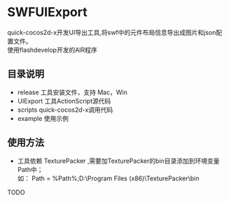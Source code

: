 SWFUIExport
===========

quick-cocos2d-x开发UI导出工具,将swf中的元件布局信息导出成图片和json配置文件。<br>
使用flashdevelop开发的AIR程序


目录说明
---
* release  工具安装文件，支持 Mac，Win
* UIExport 工具ActionScript源代码
* scripts  quick-cocos2d-x调用代码 
* example  使用示例

使用方法
---
* 工具依赖 TexturePacker ,需要加TexturePacker的bin目录添加到环境变量 Path中； <br>
如： Path = %Path%;D:\Program Files (x86)\TexturePacker\bin

TODO 


